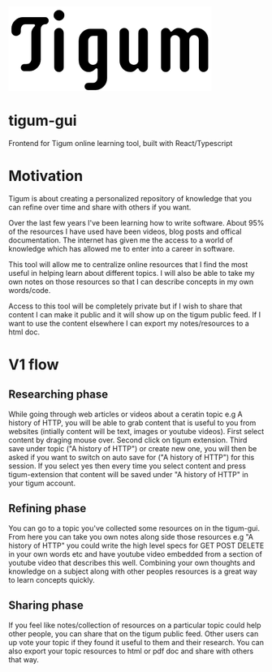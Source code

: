 ![alt text](https://github.com/bbsmithy/tigum-gui/blob/master/src/logo.png)


# tigum-gui

Frontend for Tigum online learning tool, built with React/Typescript


# Motivation

Tigum is about creating a personalized repository of knowledge that you can refine over time and share with others if you want.

Over the last few years I've been learning how to write software. About 95% of the resources I have used have been videos, blog posts and offical documentation. The internet has given me the access to a world of knowledge which has allowed me to enter into a career in software.

This tool will allow me to centralize online resources that I find the most useful in helping learn about different topics. I will also be able to take my own notes on those resources so that I can describe concepts in my own words/code.

Access to this tool will be completely private but if I wish to share that content I can make it public and it will show up on the tigum public feed. If I want to use the content elsewhere I can export my notes/resources to a html doc.

# V1 flow

## Researching phase
While going through web articles or videos about a ceratin topic e.g A history of HTTP, you will be able to grab content that is useful to you from websites (intially content will be text, images or youtube videos). First select content by draging mouse over. Second click on tigum extension. Third save under topic ("A history of HTTP") or create new one, you will then be asked if you want to switch on auto save for ("A history of HTTP") for this session. If you select yes then every time you select content and press tigum-extension that content will be saved under "A history of HTTP" in your tigum account.

## Refining phase
You can go to a topic you've collected some resources on in the tigum-gui. From here you can take you own notes along side those resources e.g "A history of HTTP" you could write the high level specs for GET POST DELETE in your own words etc and have youtube video embedded from a section of youtube video that describes this well. Combining your own thoughts and knowledge on a subject along with other peoples resources is a great way to learn concepts quickly.

## Sharing phase
If you feel like notes/collection of resources on a particular topic could help other people, you can share that on the tigum public feed. Other users can up vote your topic if they found it useful to them and their research. You can also export your topic resources to html or pdf doc and share with others that way.
